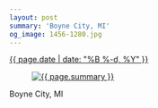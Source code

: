 ```yaml
---
layout: post
summary: 'Boyne City, MI'
og_image: 1456-1280.jpg
---
```


<div class="post">
 <time>
  <a href="/1456">
   {{ page.date | date: "%B %-d, %Y" }}
  </a>
 </time>
 <a href="/1456">
  <figure data-taken="8/25/2021">
   <img alt="{{ page.summary }}" sizes="(min-width: 700px) 50vw, calc(100vw - 2rem)" src="{{ site.assets_url }}/1456-640.jpg" srcset="{{ site.assets_url }}/1456-320.jpg 320w, {{ site.assets_url }}/1456-640.jpg 640w, {{ site.assets_url }}/1456-960.jpg 960w, {{ site.assets_url }}/1456-1280.jpg 1280w"/>
  </figure>
 </a>
 <span>
  Boyne City, MI
 </span>
</div>
